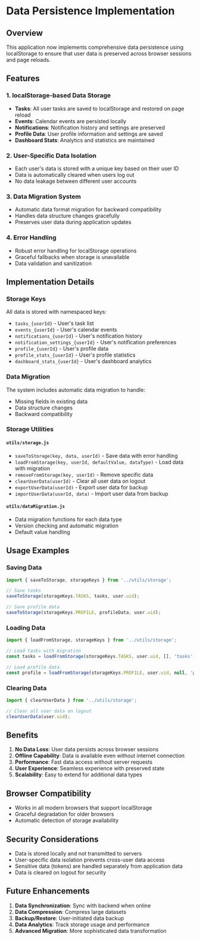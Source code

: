 # Data Persistence Implementation

## Overview

This application now implements comprehensive data persistence using localStorage to ensure that user data is preserved across browser sessions and page reloads.

## Features

### 1. localStorage-based Data Storage
- **Tasks**: All user tasks are saved to localStorage and restored on page reload
- **Events**: Calendar events are persisted locally
- **Notifications**: Notification history and settings are preserved
- **Profile Data**: User profile information and settings are saved
- **Dashboard Stats**: Analytics and statistics are maintained

### 2. User-Specific Data Isolation
- Each user's data is stored with a unique key based on their user ID
- Data is automatically cleared when users log out
- No data leakage between different user accounts

### 3. Data Migration System
- Automatic data format migration for backward compatibility
- Handles data structure changes gracefully
- Preserves user data during application updates

### 4. Error Handling
- Robust error handling for localStorage operations
- Graceful fallbacks when storage is unavailable
- Data validation and sanitization

## Implementation Details

### Storage Keys
All data is stored with namespaced keys:
- `tasks_{userId}` - User's task list
- `events_{userId}` - User's calendar events
- `notifications_{userId}` - User's notification history
- `notification_settings_{userId}` - User's notification preferences
- `profile_{userId}` - User's profile data
- `profile_stats_{userId}` - User's profile statistics
- `dashboard_stats_{userId}` - User's dashboard analytics

### Data Migration
The system includes automatic data migration to handle:
- Missing fields in existing data
- Data structure changes
- Backward compatibility

### Storage Utilities

#### `utils/storage.js`
- `saveToStorage(key, data, userId)` - Save data with error handling
- `loadFromStorage(key, userId, defaultValue, dataType)` - Load data with migration
- `removeFromStorage(key, userId)` - Remove specific data
- `clearUserData(userId)` - Clear all user data on logout
- `exportUserData(userId)` - Export user data for backup
- `importUserData(userId, data)` - Import user data from backup

#### `utils/dataMigration.js`
- Data migration functions for each data type
- Version checking and automatic migration
- Default value handling

## Usage Examples

### Saving Data
```javascript
import { saveToStorage, storageKeys } from '../utils/storage';

// Save tasks
saveToStorage(storageKeys.TASKS, tasks, user.uid);

// Save profile data
saveToStorage(storageKeys.PROFILE, profileData, user.uid);
```

### Loading Data
```javascript
import { loadFromStorage, storageKeys } from '../utils/storage';

// Load tasks with migration
const tasks = loadFromStorage(storageKeys.TASKS, user.uid, [], 'tasks');

// Load profile data
const profile = loadFromStorage(storageKeys.PROFILE, user.uid, null, 'profile');
```

### Clearing Data
```javascript
import { clearUserData } from '../utils/storage';

// Clear all user data on logout
clearUserData(user.uid);
```

## Benefits

1. **No Data Loss**: User data persists across browser sessions
2. **Offline Capability**: Data is available even without internet connection
3. **Performance**: Fast data access without server requests
4. **User Experience**: Seamless experience with preserved state
5. **Scalability**: Easy to extend for additional data types

## Browser Compatibility

- Works in all modern browsers that support localStorage
- Graceful degradation for older browsers
- Automatic detection of storage availability

## Security Considerations

- Data is stored locally and not transmitted to servers
- User-specific data isolation prevents cross-user data access
- Sensitive data (tokens) are handled separately from application data
- Data is cleared on logout for security

## Future Enhancements

1. **Data Synchronization**: Sync with backend when online
2. **Data Compression**: Compress large datasets
3. **Backup/Restore**: User-initiated data backup
4. **Data Analytics**: Track storage usage and performance
5. **Advanced Migration**: More sophisticated data transformation 